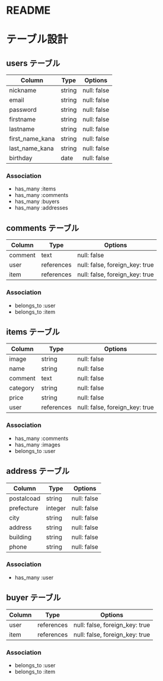 # README

# テーブル設計

## users テーブル

| Column          | Type   | Options     |
| --------------- | ------ | ----------- |
| nickname        | string | null: false |
| email           | string | null: false |
| password        | string | null: false |
| firstname       | string | null: false |
| lastname        | string | null: false |
| first_name_kana | string | null: false |
| last_name_kana  | string | null: false |
| birthday        | date   | null: false |

### Association

- has_many :items
- has_many :comments
- has_many :buyers
- has_many :addresses


## comments テーブル

| Column  | Type       | Options                        |
| ------- | ---------- | ------------------------------ |
| comment | text       | null: false                    |
| user    | references | null: false, foreign_key: true |
| item    | references | null: false, foreign_key: true |

### Association

- belongs_to :user
- belongs_to :item


## items テーブル

| Column   | Type       | Options                        |
| -------- | ---------- | ------------------------------ |
| image    | string     | null: false                    |
| name     | string     | null: false                    |
| comment  | text       | null: false                    |
| category | string     | null: false                    |
| price    | string     | null: false                    |
| user     | references | null: false, foreign_key: true |

### Association

- has_many :comments
- has_many :images
- belongs_to :user


## address テーブル

| Column     | Type    | Options     |
| ---------- | ------- | ----------- |
| postalcoad | string  | null: false |
| prefecture | integer | null: false |
| city       | string  | null: false |
| address    | string  | null: false |
| building   | string  | null: false |
| phone      | string  | null: false |

### Association

- has_many :user


## buyer テーブル

| Column | Type       | Options                        |
| ------ | ---------- | ------------------------------ |
| user   | references | null: false, foreign_key: true |
| item   | references | null: false, foreign_key: true |

### Association

- belongs_to :user
- belongs_to :item